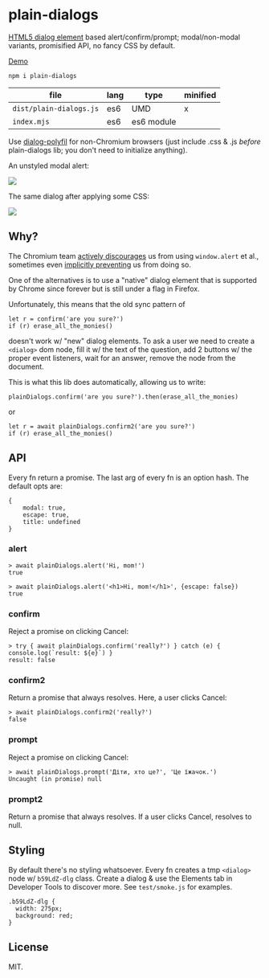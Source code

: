 # plain-dialogs

[HTML5 dialog element](https://demo.agektmr.com/dialog/) based
alert/confirm/prompt; modal/non-modal variants, promisified API, no
fancy CSS by default.

[Demo](http://gromnitsky.users.sourceforge.net/js/examples/plain-dialogs/smoke.html)

    npm i plain-dialogs

| file                    | lang  | type       | minified |
| ----------------------- | ----- | ---------- | -------- |
| `dist/plain-dialogs.js` | es6   | UMD        | x        |
| `index.mjs`             | es6   | es6 module |          |

Use [dialog-polyfil](https://github.com/GoogleChrome/dialog-polyfill)
for non-Chromium browsers (just include .css & .js *before*
plain-dialogs lib; you don't need to initialize anything).

An unstyled modal alert:

![](http://ultraimg.com/images/2017/12/03/nqjW.png)

The same dialog after applying some CSS:

![](http://ultraimg.com/images/2017/12/03/nqja.png)

## Why?

The Chromium team [actively
discourages](https://developers.google.com/web/updates/2017/03/dialogs-policy)
us from using `window.alert` et al., sometimes even [implicitly
preventing](https://bugs.chromium.org/p/chromium/issues/detail?id=476350)
us from doing so.

One of the alternatives is to use a "native" dialog element that is
supported by Chrome since forever but is still under a flag in
Firefox.

Unfortunately, this means that the old sync pattern of

    let r = confirm('are you sure?')
    if (r) erase_all_the_monies()

doesn't work w/ "new" dialog elements. To ask a user we need to create
a `<dialog>` dom node, fill it w/ the text of the question, add 2
buttons w/ the proper event listeners, wait for an answer, remove the
node from the document.

This is what this lib does automatically, allowing us to write:

    plainDialogs.confirm('are you sure?').then(erase_all_the_monies)

or

    let r = await plainDialogs.confirm2('are you sure?')
    if (r) erase_all_the_monies()


## API

Every fn return a promise. The last arg of every fn is an option
hash. The default opts are:

~~~
{
    modal: true,
    escape: true,
    title: undefined
}
~~~

### alert

    > await plainDialogs.alert('Hi, mom!')
    true

    > await plainDialogs.alert('<h1>Hi, mom!</h1>', {escape: false})
    true

### confirm

Reject a promise on clicking Cancel:

    > try { await plainDialogs.confirm('really?') } catch (e) { console.log(`result: ${e}`) }
    result: false

### confirm2

Return a promise that always resolves. Here, a user clicks Cancel:

    > await plainDialogs.confirm2('really?')
    false

### prompt

Reject a promise on clicking Cancel:

    > await plainDialogs.prompt('Діти, хто це?', 'Це їжачок.')
    Uncaught (in promise) null

### prompt2

Return a promise that always resolves.  If a user clicks Cancel,
resolves to null.


## Styling

By default there's no styling whatsoever. Every fn creates a tmp
`<dialog>` node w/ `b59LdZ-dlg` class. Create a dialog & use the
Elements tab in Developer Tools to discover more. See `test/smoke.js`
for examples.

~~~
.b59LdZ-dlg {
  width: 275px;
  background: red;
}
~~~

## License

MIT.
